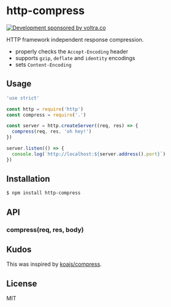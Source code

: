 
# http-compress

[![Development sponsored by voltra.co](https://img.shields.io/badge/Development%20sponsored%20by-Voltra.co-yellow.svg)](https://voltra.co/)

HTTP framework independent response compression.

- properly checks the `Accept-Encoding` header
- supports `gzip`, `deflate` and `identity` encodings
- sets `Content-Encoding`

## Usage

```js
'use strict'

const http = require('http')
const compress = require('.')

const server = http.createServer((req, res) => {
  compress(req, res, 'oh hey!')
})

server.listen(() => {
  console.log(`http://localhost:${server.address().port}`)
})
```

## Installation

```bash
$ npm install http-compress
```

## API

### compress(req, res, body)

## Kudos

This was inspired by [koajs/compress](https://github.com/koajs/compress).

## License

MIT
